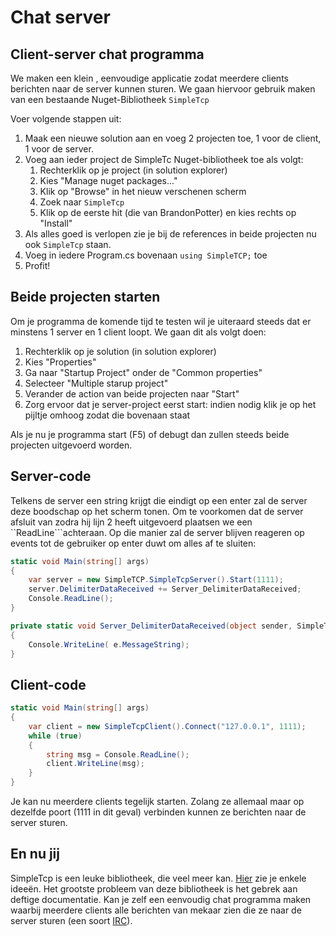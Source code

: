 # Chat server

## Client-server chat programma

We maken een klein , eenvoudige applicatie zodat meerdere clients berichten naar de server kunnen sturen. We gaan hiervoor gebruik maken van een bestaande Nuget-Bibliotheek `SimpleTcp`

Voer volgende stappen uit:

1. Maak een nieuwe solution aan en voeg 2 projecten toe, 1 voor de client, 1 voor de server.
2. Voeg aan ieder project de SimpleTc Nuget-bibliotheek toe als volgt:
   1. Rechterklik op je project \(in solution explorer\)
   2. Kies "Manage nuget packages..."
   3. Klik op "Browse" in het nieuw verschenen scherm
   4. Zoek naar `SimpleTcp`
   5. Klik op de eerste hit \(die van BrandonPotter\) en kies rechts op "Install"
3. Als alles goed is verlopen zie je bij de references in beide projecten nu ook `SimpleTcp` staan.
4. Voeg in iedere Program.cs bovenaan `using SimpleTCP;` toe
5. Profit!

## Beide projecten starten

Om je programma de komende tijd te testen wil je uiteraard steeds dat er minstens 1 server en 1 client loopt. We gaan dit als volgt doen:

1. Rechterklik op je solution \(in solution explorer\) 
2. Kies "Properties"
3. Ga naar "Startup Project" onder de "Common properties"
4. Selecteer "Multiple starup project"
5. Verander de action van beide projecten naar "Start"
6. Zorg ervoor dat je server-project eerst start: indien nodig klik je op het pijltje omhoog zodat die bovenaan staat

Als je nu je programma start \(F5\) of debugt dan zullen steeds beide projecten uitgevoerd worden.

## Server-code

Telkens de server een string krijgt die eindigt op een enter zal de server deze boodschap op het scherm tonen. Om te voorkomen dat de server afsluit van zodra hij lijn 2 heeft uitgevoerd plaatsen we een \`\`ReadLine\`\`\`achteraan. Op die manier zal de server blijven reageren op events tot de gebruiker op enter duwt om alles af te sluiten:

```csharp
static void Main(string[] args)
{
    var server = new SimpleTCP.SimpleTcpServer().Start(1111);
    server.DelimiterDataReceived += Server_DelimiterDataReceived;
    Console.ReadLine();
}

private static void Server_DelimiterDataReceived(object sender, SimpleTCP.Message e)
{
    Console.WriteLine( e.MessageString);
}
```

## Client-code

```csharp
static void Main(string[] args)
{
    var client = new SimpleTcpClient().Connect("127.0.0.1", 1111);
    while (true)
    {
        string msg = Console.ReadLine();
        client.WriteLine(msg);
    }
}
```

Je kan nu meerdere clients tegelijk starten. Zolang ze allemaal maar op dezelfde poort \(1111 in dit geval\) verbinden kunnen ze berichten naar de server sturen.

## En nu jij

SimpleTcp is een leuke bibliotheek, die veel meer kan. [Hier](https://github.com/BrandonPotter/SimpleTCP) zie je enkele ideeën. Het grootste probleem van deze bibliotheek is het gebrek aan deftige documentatie. Kan je zelf een eenvoudig chat programma maken waarbij meerdere clients alle berichten van mekaar zien die ze naar de server sturen \(een soort [IRC](https://en.wikipedia.org/wiki/Internet_Relay_Chat)\).

